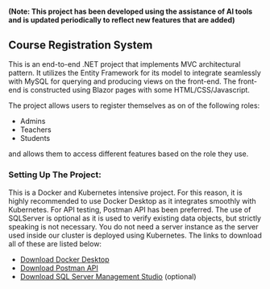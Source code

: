 #### (Note: This project has been developed using the assistance of AI tools and is updated periodically to reflect new features that are added)

## Course Registration System
This is an end-to-end .NET project that implements MVC architectural pattern. It utilizes the Entity Framework for its model to integrate seamlessly with MySQL for querying and producing views on the front-end. The front-end is constructed using Blazor pages with some HTML/CSS/Javascript.

The project allows users to register themselves as on of the following roles:
- Admins
- Teachers
- Students

and allows them to access different features based on the role they use.

### Setting Up The Project:
This is a Docker and Kubernetes intensive project. For this reason, it is highly recommended to use Docker Desktop as it integrates smoothly with Kubernetes. For API testing, Postman API has been preferred. The use of SQLServer is optional as it is used to verify existing data objects, but strictly speaking is not necessary. You do not need a server instance as the server used inside our cluster is deployed using Kubernetes. The links to download all of these are listed below:
- [Download Docker Desktop](https://www.docker.com/products/docker-desktop/)
- [Download Postman API](https://www.postman.com/downloads/)
- [Download SQL Server Management Studio](https://learn.microsoft.com/en-us/sql/ssms/download-sql-server-management-studio-ssms?view=sql-server-ver16) (optional)
